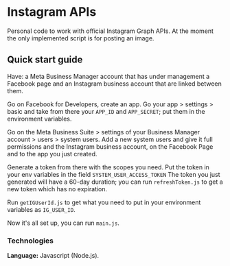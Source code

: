 # Instagram APIs

Personal code to work with official Instagram Graph APIs. At the moment the only implemented script is for posting an image.

## Quick start guide

Have: a Meta Business Manager account that has under management a Facebook page and an Instagram business account that are linked between them.

Go on Facebook for Developers, create an app. Go your app > settings > basic and take from there your `APP_ID` and `APP_SECRET`; put them in the environment variables.

Go on the Meta Business Suite > settings of your Business Manager account > users > system users.
Add a new system users and give it full permissions and the Instagram business account, on the Facebook Page and to the app you just created.

Generate a token from there with the scopes you need. Put the token in your env variables in the field `SYSTEM_USER_ACCESS_TOKEN`
The token you just generated will have a 60-day duration; you can run `refreshToken.js` to get a new token which has no expiration.

Run `getIGUserId.js` to get what you need to put in your environment variables as `IG_USER_ID`.

Now it's all set up, you can run `main.js`.

### Technologies

**Language:** Javascript (Node.js).
